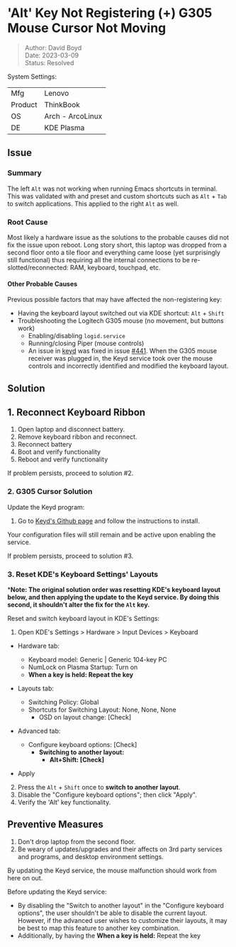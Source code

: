 # 'Alt' Key Not Registering (+) G305 Mouse Cursor Not Moving

> Author: David Boyd<br>
> Date: 2023-03-09<br>
> Status: Resolved

System Settings:

|         |                  |
|---------|------------------|
| Mfg     | Lenovo           |
| Product | ThinkBook        |
| OS      | Arch - ArcoLinux |
| DE      | KDE Plasma       |

## Issue

### Summary

The left `Alt` was not working when running Emacs shortcuts in terminal.  This
was validated with and preset and custom shortcuts such as `Alt` + `Tab` to
switch applications.  This applied to the right `Alt` as well.

### Root Cause

Most likely a hardware issue as the solutions to the probable causes did not
fix the issue upon reboot.  Long story short, this laptop was dropped from a
second floor onto a tile floor and everything came loose (yet surprisingly
still functional) thus requiring all the internal connections to be
re-slotted/reconnected: RAM, keyboard, touchpad, etc.

#### Other Probable Causes

Previous possible factors that may have affected the non-registering key:

- Having the keyboard layout switched out via KDE shortcut: `Alt` + `Shift`
- Troubleshooting the Logitech G305 mouse (no movement, but buttons work)
  - Enabling/disabling `logid.service`
  - Running/closing Piper (mouse controls)
  - An issue in [keyd](https://github.com/rvaiya/keyd) was fixed in issue
  [#441](0fb86d3a95f0c91a4266391d05158cfd5dd4500f).  When the G305 mouse
  receiver was plugged in, the Keyd service took over the mouse controls and
  incorrectly identified and modified the keyboard layout.

## Solution

## 1. Reconnect Keyboard Ribbon

1. Open laptop and disconnect battery.
2. Remove keyboard ribbon and reconnect.
3. Reconnect battery
4. Boot and verify functionality
5. Reboot and verify functionality

If problem persists, proceed to solution #2.

### 2. G305 Cursor Solution

Update the Keyd program:

1. Go to [Keyd's Github page](https://github.com/rvaiya/keyd) and follow the
   instructions to install.

Your configuration files will still remain and be active upon enabling the
service.

If problem persists, proceed to solution #3.

### 3. Reset KDE's Keyboard Settings' Layouts

***Note: The original solution order was resetting KDE's keyboard layout below,
and then applying the update to the Keyd service.  By doing this second, it
shouldn't alter the fix for the `Alt` key.**

Reset and switch keyboard layout in KDE's Settings:

1. Open KDE's Settings > Hardware > Input Devices > Keyboard

- Hardware tab:
  - Keyboard model: Generic | Generic 104-key PC
  - NumLock on Plasma Startup: Turn on
  - **When a key is held: Repeat the key**

- Layouts tab:
  - Switching Policy: Global
  - Shortcuts for Switching Layout: None, None, None
    - OSD on layout change: [Check]

- Advanced tab:
  - Configure keyboard options: [Check]
    - **Switching to another layout:**
      - **Alt+Shift: [Check]**

- Apply

2. Press the `Alt` + `Shift` once to **switch to another layout**.
3. Disable the "Configure keyboard options"; then click "Apply".
4. Verify the 'Alt' key functionality.

## Preventive Measures

1. Don't drop laptop from the second floor.
2. Be weary of updates/upgrades and their affects on 3rd party services and
   programs, and desktop environment settings.

By updating the Keyd service, the mouse malfunction should work from here on
out.

Before updating the Keyd service:

- By disabling the "Switch to another layout" in the "Configure keyboard
  options", the user shouldn't be able to disable the current layout.  However,
  if the advanced user wishes to customize their layouts, it may be best to map
  this feature to another key combination.
- Additionally, by having the  **When a key is held:** Repeat the key
